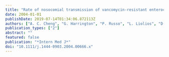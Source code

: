 ```yaml
---
title: "Rate of nosocomial transmission of vancomycin-resistant enterococci from isolated patients"
date: 2004-01-01
publishDate: 2019-07-14T01:34:06.872113Z
authors: ["A. C. Cheng", "G. Harrington", "P. Russo", "L. Liolios", "D. Spelman"]
publication_types: ["2"]
abstract: ""
featured: false
publication: "*Intern Med J*"
doi: "10.1111/j.1444-0903.2004.00666.x"
---
```


